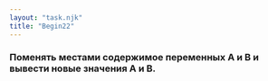 ```yaml
---
layout: "task.njk"
title: "Begin22"
---
```


### Поменять местами содержимое переменных A и B и вывести новые значения A и B.
